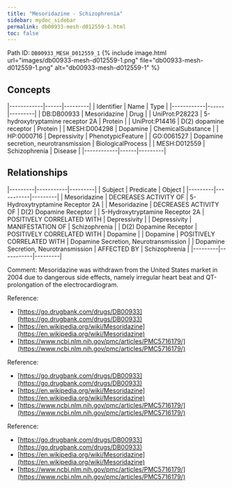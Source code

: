 ```yaml
---
title: "Mesoridazine - Schizophrenia"
sidebar: mydoc_sidebar
permalink: db00933-mesh-d012559-1.html
toc: false 
---
```



Path ID: `DB00933_MESH_D012559_1`
{% include image.html url="images/db00933-mesh-d012559-1.png" file="db00933-mesh-d012559-1.png" alt="db00933-mesh-d012559-1" %}

## Concepts

|------------|------|---------|
| Identifier | Name | Type    |
|------------|------|---------|
| DB:DB00933 | Mesoridazine | Drug |
| UniProt:P28223 | 5-hydroxytryptamine receptor 2A | Protein |
| UniProt:P14416 | D(2) dopamine receptor | Protein |
| MESH:D004298 | Dopamine | ChemicalSubstance |
| HP:0000716 | Depressivity | PhenotypicFeature |
| GO:0061527 | Dopamine secretion, neurotransmission | BiologicalProcess |
| MESH:D012559 | Schizophrenia | Disease |
|------------|------|---------|

## Relationships

|---------|-----------|---------|
| Subject | Predicate | Object  |
|---------|-----------|---------|
| Mesoridazine | DECREASES ACTIVITY OF | 5-Hydroxytryptamine Receptor 2A |
| Mesoridazine | DECREASES ACTIVITY OF | D(2) Dopamine Receptor |
| 5-Hydroxytryptamine Receptor 2A | POSITIVELY CORRELATED WITH | Depressivity |
| Depressivity | MANIFESTATION OF | Schizophrenia |
| D(2) Dopamine Receptor | POSITIVELY CORRELATED WITH | Dopamine |
| Dopamine | POSITIVELY CORRELATED WITH | Dopamine Secretion, Neurotransmission |
| Dopamine Secretion, Neurotransmission | AFFECTED BY | Schizophrenia |
|---------|-----------|---------|

Comment: Mesoridazine was withdrawn from the United States market in 2004 due to dangerous side effects, namely irregular heart beat and QT-prolongation of the electrocardiogram.

Reference: 
  - [https://go.drugbank.com/drugs/DB00933](https://go.drugbank.com/drugs/DB00933)
  - [https://en.wikipedia.org/wiki/Mesoridazine](https://en.wikipedia.org/wiki/Mesoridazine)
  - [https://www.ncbi.nlm.nih.gov/pmc/articles/PMC5716179/](https://www.ncbi.nlm.nih.gov/pmc/articles/PMC5716179/)

Reference: 
  - [https://go.drugbank.com/drugs/DB00933](https://go.drugbank.com/drugs/DB00933)
  - [https://en.wikipedia.org/wiki/Mesoridazine](https://en.wikipedia.org/wiki/Mesoridazine)
  - [https://www.ncbi.nlm.nih.gov/pmc/articles/PMC5716179/](https://www.ncbi.nlm.nih.gov/pmc/articles/PMC5716179/)

Reference: 
  - [https://go.drugbank.com/drugs/DB00933](https://go.drugbank.com/drugs/DB00933)
  - [https://en.wikipedia.org/wiki/Mesoridazine](https://en.wikipedia.org/wiki/Mesoridazine)
  - [https://www.ncbi.nlm.nih.gov/pmc/articles/PMC5716179/](https://www.ncbi.nlm.nih.gov/pmc/articles/PMC5716179/)
